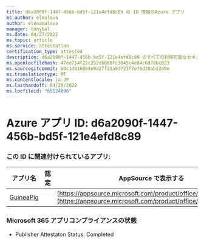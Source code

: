 ```yaml
---
title: d6a2090f-1447-456b-bd5f-121e4efd8c89 の ID 情報のAzure アプリ
ms.author: elmalova
author: elenamalova
manager: tonybal
ms.date: 04/27/2022
ms.topic: article
ms.service: attestation
certification_type: attested
description: d6a2090f-1447-456b-bd5f-121e4efd8c89 のすべての利用可能なセキュリティとコンプライアンス情報。
ms.openlocfilehash: 47ee714f22c252cb868fc3045c4e84c6d78bc023
ms.sourcegitcommit: b0c1d8160b4e9a27f23a9d723f7e76d38ab12d9e
ms.translationtype: MT
ms.contentlocale: ja-JP
ms.lasthandoff: 04/29/2022
ms.locfileid: "65124896"
---
```

# <a name="azure-app-id-d6a2090f-1447-456b-bd5f-121e4efd8c89"></a>Azure アプリ ID: d6a2090f-1447-456b-bd5f-121e4efd8c89


### <a name="apps-associated-with-this-id"></a>この ID に関連付けられているアプリ:
| **アプリ名** | **認定** | **AppSource で表示する** |
|--------------|---------------|-----------------------|
| [GuineaPig](../forward/WA200003486.md) |  | [https://appsource.microsoft.com/product/office/WA200003486](https://appsource.microsoft.com/product/office/WA200003486) |

### <a name="microsoft-365-app-compliance-status"></a>Microsoft 365 アプリコンプライアンスの状態
- Publisher Attestaton Status: Completed
